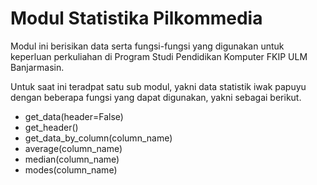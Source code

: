 # Modul Statistika Pilkommedia

Modul ini berisikan data serta fungsi-fungsi yang digunakan untuk keperluan perkuliahan di Program Studi Pendidikan Komputer FKIP ULM Banjarmasin.

Untuk saat ini teradpat satu sub modul, yakni data statistik iwak papuyu dengan beberapa fungsi yang dapat digunakan, yakni sebagai berikut.

- get_data(header=False)
- get_header()
- get_data_by_column(column_name)
- average(column_name)
- median(column_name)
- modes(column_name)
